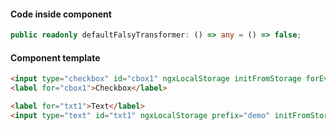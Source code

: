 #### Code inside component

```ts
public readonly defaultFalsyTransformer: () => any = () => false;
```

#### Component template

```html
<input type="checkbox" id="cbox1" ngxLocalStorage initFromStorage forEvent="change" [valuePath]="['checked']" [falsyTransformer]="defaultFalsyTransformer">
<label for="cbox1">Checkbox</label>

<label for="txt1">Text</label>
<input type="text" id="txt1" ngxLocalStorage prefix="demo" initFromStorage forEvent="input" [valuePath]="['value']"/>
```
